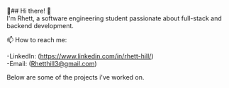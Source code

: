 👋## Hi there! 👋  
I'm Rhett, a software engineering student passionate about full-stack and backend development.

📫 How to reach me: 

  -LinkedIn: (https://www.linkedin.com/in/rhett-hill/)  
  -Email: (Rhetthill3@gmail.com)

Below are some of the projects i've worked on.





<!--
**RhettHill/RhettHill** is a ✨ _special_ ✨ repository because its `README.md` (this file) appears on your GitHub profile.

Here are some ideas to get you started:

- 🔭 I’m currently working on ...
- 🌱 I’m currently learning ...
- 👯 I’m looking to collaborate on ...
- 🤔 I’m looking for help with ...
- 💬 Ask me about ...
- 📫 How to reach me: ...
- 😄 Pronouns: ...
- ⚡ Fun fact: ...
-->

